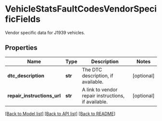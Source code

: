 # VehicleStatsFaultCodesVendorSpecificFields

Vendor specific data for J1939 vehicles.
## Properties
Name | Type | Description | Notes
------------ | ------------- | ------------- | -------------
**dtc_description** | **str** | The DTC description, if available. | [optional] 
**repair_instructions_url** | **str** | A link to vendor repair instructions, if available. | [optional] 

[[Back to Model list]](../README.md#documentation-for-models) [[Back to API list]](../README.md#documentation-for-api-endpoints) [[Back to README]](../README.md)


